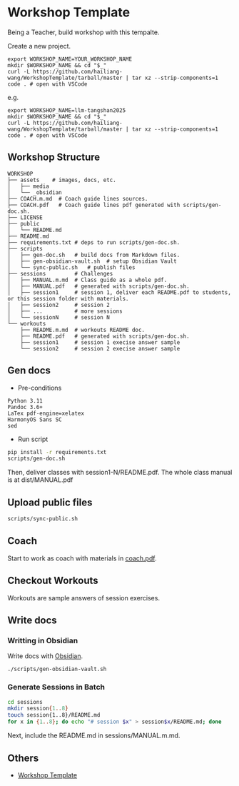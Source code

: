 # Workshop Template

Being a Teacher, build workshop with this tempalte.

Create a new project.

```
export WORKSHOP_NAME=YOUR_WORKSHOP_NAME
mkdir $WORKSHOP_NAME && cd "$_"
curl -L https://github.com/hailiang-wang/WorkshopTemplate/tarball/master | tar xz --strip-components=1
code . # open with VSCode
```

e.g.

```
export WORKSHOP_NAME=llm-tangshan2025
mkdir $WORKSHOP_NAME && cd "$_"
curl -L https://github.com/hailiang-wang/WorkshopTemplate/tarball/master | tar xz --strip-components=1
code . # open with VSCode
```

## Workshop Structure

```
WORKSHOP
├── assets    # images, docs, etc.
│   ├── media
│   └── _obsidian
├── COACH.m.md  # Coach guide lines sources.
├── COACH.pdf   # Coach guide lines pdf generated with scripts/gen-doc.sh.
├── LICENSE
├── public
│   └── README.md
├── README.md
├── requirements.txt # deps to run scripts/gen-doc.sh.
├── scripts
│   ├── gen-doc.sh   # build docs from Markdown files.
│   ├── gen-obsidian-vault.sh  # setup Obsidian Vault
│   └── sync-public.sh   # publish files
├── sessions         # Challenges 
│   ├── MANUAL.m.md  # Class guide as a whole pdf.
│   ├── MANUAL.pdf   # generated with scripts/gen-doc.sh.
│   ├── session1     # session 1, deliver each README.pdf to students, or this session folder with materials.
│   ├── session2     # session 2
│   ├── ...          # more sessions
│   └── sessionN     # session N
└── workouts
    ├── README.m.md  # workouts README doc.
    ├── README.pdf   # generated with scripts/gen-doc.sh.
    ├── session1     # session 1 execise answer sample
    └── session2     # session 2 execise answer sample
```

## Gen docs

* Pre-conditions

```
Python 3.11
Pandoc 3.6+
LaTex pdf-engine=xelatex
HarmonyOS Sans SC
sed
```

* Run script

```bash
pip install -r requirements.txt
scripts/gen-doc.sh
```

Then, deliver classes with session1-N/README.pdf. The whole class manual is at dist/MANUAL.pdf

## Upload public files

```bash
scripts/sync-public.sh
```

## Coach

Start to work as coach with materials in [coach.pdf](./coach.pdf).


## Checkout Workouts

Workouts are sample answers of session exercises.

## Write docs

### Writting in Obsidian

Write docs with [Obsidian](https://obsidian.md/).

```
./scripts/gen-obsidian-vault.sh
```

### Generate Sessions in Batch

```bash
cd sessions
mkdir session{1..8}
touch session{1..8}/README.md
for x in {1..8}; do echo "# session $x" > session$x/README.md; done
```

Next, include the README.md in sessions/MANUAL.m.md.

## Others

* [Workshop Template](https://github.com/hailiang-wang/WorkshopTemplate)